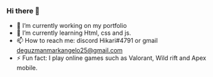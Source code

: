 ### Hi there 👋

- 🔭 I’m currently working on my portfolio
- 🌱 I’m currently learning Html, css and js.
- 📫 How to reach me: discord Hikari#4791 or gmail deguzmanmarkangelo25@gmail.com
- ⚡ Fun fact: I play online games such as Valorant, Wild rift and Apex mobile.

